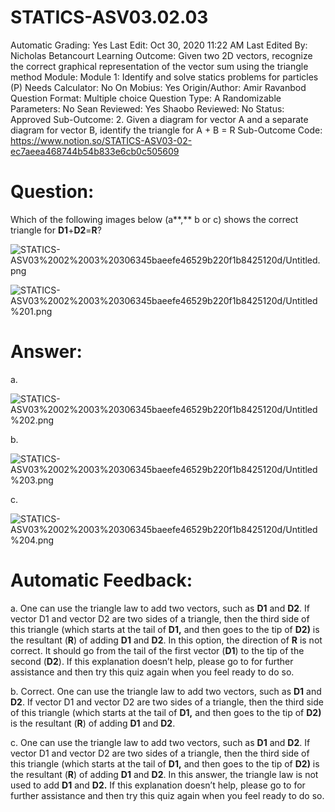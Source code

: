 # STATICS-ASV03.02.03

Automatic Grading: Yes
Last Edit: Oct 30, 2020 11:22 AM
Last Edited By: Nicholas Betancourt
Learning Outcome: Given two 2D vectors, recognize the correct graphical representation of the vector sum using the triangle method
Module: Module 1: Identify and solve statics problems for particles (P)
Needs Calculator: No
On Mobius: Yes
Origin/Author: Amir Ravanbod
Question Format: Multiple choice
Question Type: A
Randomizable Parameters: No
Sean Reviewed: Yes
Shaobo Reviewed: No
Status: Approved
Sub-Outcome: 2. Given a diagram for vector A and a separate diagram for vector B, identify the triangle for A + B = R
Sub-Outcome Code: https://www.notion.so/STATICS-ASV03-02-ec7aeea468744b54b833e6cb0c505609

# Question:

Which of the following images below (a**,** b or c) shows the correct triangle for **D1**+**D2**=**R**?

![STATICS-ASV03%2002%2003%20306345baeefe46529b220f1b8425120d/Untitled.png](STATICS-ASV03%2002%2003%20306345baeefe46529b220f1b8425120d/Untitled.png)

![STATICS-ASV03%2002%2003%20306345baeefe46529b220f1b8425120d/Untitled%201.png](STATICS-ASV03%2002%2003%20306345baeefe46529b220f1b8425120d/Untitled%201.png)

# Answer:

a. 

![STATICS-ASV03%2002%2003%20306345baeefe46529b220f1b8425120d/Untitled%202.png](STATICS-ASV03%2002%2003%20306345baeefe46529b220f1b8425120d/Untitled%202.png)

b. 

![STATICS-ASV03%2002%2003%20306345baeefe46529b220f1b8425120d/Untitled%203.png](STATICS-ASV03%2002%2003%20306345baeefe46529b220f1b8425120d/Untitled%203.png)

c. 

![STATICS-ASV03%2002%2003%20306345baeefe46529b220f1b8425120d/Untitled%204.png](STATICS-ASV03%2002%2003%20306345baeefe46529b220f1b8425120d/Untitled%204.png)

# Automatic Feedback:

a. One can use the triangle law to add two vectors, such as **D1** and **D2**.  If vector D1 and vector D2 are two sides of a triangle, then the third side of this triangle (which starts at the tail of **D1,** and then goes to the tip of **D2)** is the resultant (**R**) of adding **D1** and **D2**.  In this option, the direction of **R** is not correct.  It should go from the tail of the first vector (**D1**) to the tip of the second (**D2**).  If this explanation doesn’t help, please go to <a location where all the links are> for further assistance and then try this quiz again when you feel ready to do so.

b. Correct. One can use the triangle law to add two vectors, such as **D1** and **D2**.  If vector D1 and vector D2 are two sides of a triangle, then the third side of this triangle (which starts at the tail of **D1,** and then goes to the tip of **D2)** is the resultant (**R**) of adding **D1** and **D2**.

c. One can use the triangle law to add two vectors, such as **D1** and **D2**.  If vector D1 and vector D2 are two sides of a triangle, then the third side of this triangle (which starts at the tail of **D1,** and then goes to the tip of **D2)** is the resultant (**R**) of adding **D1** and **D2**. In this answer, the triangle law is not used to add **D1** and **D2.** If this explanation doesn’t help, please go to <a location where all the links are> for further assistance and then try this quiz again when you feel ready to do so.